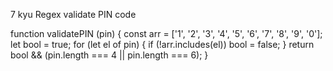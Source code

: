 7 kyu
Regex validate PIN code

function validatePIN (pin) {
  const arr = ['1', '2', '3', '4', '5', '6', '7', '8', '9', '0'];
  let bool = true;
  for (let el of pin) {
    if (!arr.includes(el))
      bool = false;
  }
  return bool && (pin.length === 4 || pin.length === 6);
}
